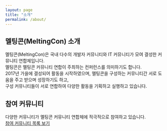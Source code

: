 ```yaml
---
layout: page
title: "소개"
permalink: /about/
---
```


## 멜팅콘(MeltingCon) 소개
멜팅콘(MeltingCon)은 국내 다수의 개발자 커뮤니티와 IT 커뮤니티가 모여 결성한 커뮤니티 연합체입니다.  
멜팅콘은 멜팅콘 커뮤니티 연합이 주최하는 컨퍼런스를 의미하기도 합니다.  
2017년 가을에 결성되어 활동을 시작하였으며, 멜팅콘을 구성하는 커뮤니티간 서로 도움을 주고 받으며 성장하기도 하고,  
구성 커뮤니티들이 서로 연합하여 다양한 활동을 기획하고 실행하고 있습니다.

## 참여 커뮤니티
다양한 커뮤니티가 멜팅콘 커뮤니티 연합체에 적극적으로 참여하고 있습니다.  
<a class="button is-inverted is-outlined is-warning" href='{{ "/members/" | prepend: site.baseurl }}'>
참여 커뮤니티 목록 보기</a>
